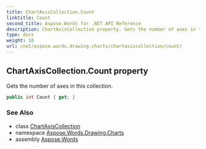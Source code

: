 ```yaml
---
title: ChartAxisCollection.Count
linktitle: Count
second_title: Aspose.Words for .NET API Reference
description: ChartAxisCollection property. Gets the number of axes in this collection in C#.
type: docs
weight: 10
url: /net/aspose.words.drawing.charts/chartaxiscollection/count/
---
```

## ChartAxisCollection.Count property

Gets the number of axes in this collection.

```csharp
public int Count { get; }
```

### See Also

* class [ChartAxisCollection](../)
* namespace [Aspose.Words.Drawing.Charts](../../chartaxiscollection/)
* assembly [Aspose.Words](../../../)
